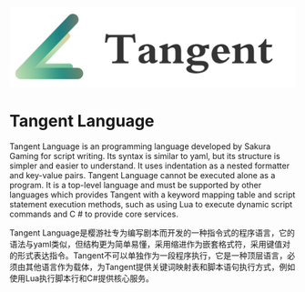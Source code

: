 ![tangent-logo](tangent-logo.png)

# Tangent Language

Tangent Language is an programming language developed by Sakura Gaming for script writing. Its syntax is similar to yaml, but its structure is simpler and easier to understand. It uses indentation as a nested formatter and key-value pairs. Tangent Language cannot be executed alone as a program. It is a top-level language and must be supported by other languages which provides Tangent with a keyword mapping table and script statement execution methods, such as using Lua to execute dynamic script commands and C # to provide core services.

Tangent Language是樱游社专为编写剧本而开发的一种指令式的程序语言，它的语法与yaml类似，但结构更为简单易懂，采用缩进作为嵌套格式符，采用键值对的形式表达指令。Tangent不可以单独作为一段程序执行，它是一种顶层语言，必须由其他语言作为载体，为Tangent提供关键词映射表和脚本语句执行方式，例如使用Lua执行脚本行和C#提供核心服务。

